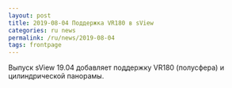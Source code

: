 ```yaml
---
layout: post
title: 2019-08-04 Поддержка VR180 в sView
categories: ru news
permalink: /ru/news/2019-08-04
tags: frontpage
---
```


Выпуск sView 19.04 добавляет поддержку VR180 (полусфера) и цилиндрической панорамы.
<!--break-->
